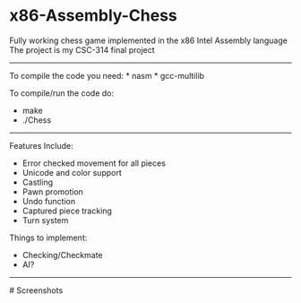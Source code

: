 # x86-Assembly-Chess
Fully working chess game implemented in the x86 Intel Assembly language
The project is my CSC-314 final project

<hr>
To compile the code you need:
 * nasm
 * gcc-multilib

To compile/run the code do:
 * make
 * ./Chess

<hr>

Features Include:
 * Error checked movement for all pieces
 * Unicode and color support
 * Castling
 * Pawn promotion
 * Undo function
 * Captured piece tracking
 * Turn system

Things to implement:
 * Checking/Checkmate 
 * AI?

<hr>
# Screenshots
